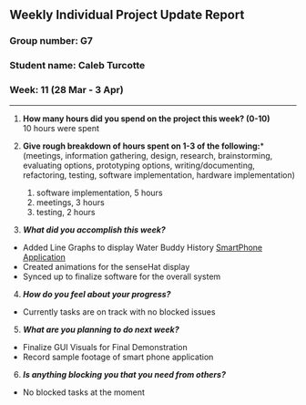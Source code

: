 ## Weekly Individual Project Update Report
### Group number: G7
### Student name: Caleb Turcotte
### Week: 11 (28 Mar - 3 Apr)
___
1. **How many hours did you spend on the project this week? (0-10)** \
    10 hours were spent
2. **Give rough breakdown of hours spent on 1-3 of the following:***
   (meetings, information gathering, design, research, brainstorming, evaluating options, prototyping options, writing/documenting, refactoring, testing, software implementation, hardware implementation)
   1. software implementation, 5 hours
   2. meetings, 3 hours
   3. testing, 2 hours

3. ***What did you accomplish this week?***
  - Added Line Graphs to display Water Buddy History [SmartPhone Application](/Application/WaterBuddy)
  - Created animations for the senseHat display
  - Synced up to finalize software for the overall system
4. ***How do you feel about your progress?***
  - Currently tasks are on track with no blocked issues
5. ***What are you planning to do next week?***
  - Finalize GUI Visuals for Final Demonstration
  - Record sample footage of smart phone application
6. ***Is anything blocking you that you need from others?***
  - No blocked tasks at the moment
